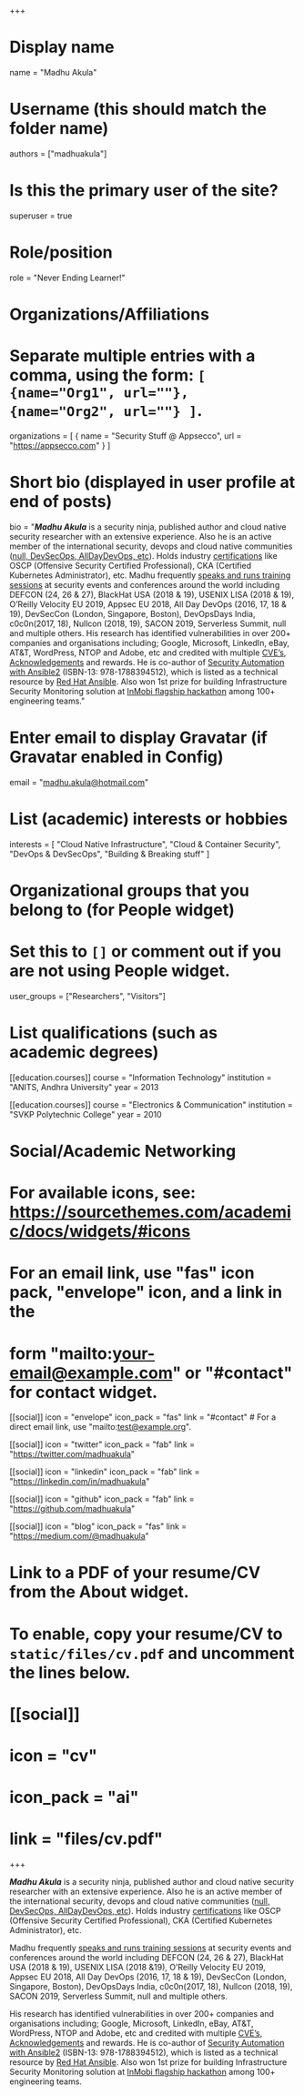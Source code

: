 +++
# Display name
name = "Madhu Akula"

# Username (this should match the folder name)
authors = ["madhuakula"]

# Is this the primary user of the site?
superuser = true

# Role/position
role = "Never Ending Learner!"

# Organizations/Affiliations
#   Separate multiple entries with a comma, using the form: `[ {name="Org1", url=""}, {name="Org2", url=""} ]`.
organizations = [ { name = "Security Stuff @ Appsecco", url = "https://appsecco.com" } ]

# Short bio (displayed in user profile at end of posts)
bio = "***Madhu Akula*** is a security ninja, published author and cloud native security researcher with an extensive experience. Also he is an active member of the international security, devops and cloud native communities ([null, DevSecOps, AllDayDevOps, etc](https://madhuakula.com#volunteering)). Holds industry [certifications](https://madhuakula.com#accomplishments) like OSCP (Offensive Security Certified Professional), CKA (Certified Kubernetes Administrator), etc. Madhu frequently [speaks and runs training sessions](https://madhuakula.com/talk/) at security events and conferences around the world including DEFCON (24, 26 & 27), BlackHat USA (2018 & 19), USENIX LISA (2018 & 19), O’Reilly Velocity EU 2019, Appsec EU 2018, All Day DevOps (2016, 17, 18 & 19), DevSecCon (London, Singapore, Boston), DevOpsDays India, c0c0n(2017, 18), Nullcon (2018, 19), SACON 2019, Serverless Summit, null and multiple others. His research has identified vulnerabilities in over 200+ companies and organisations including; Google, Microsoft, LinkedIn, eBay, AT&T, WordPress, NTOP and Adobe, etc and credited with multiple [CVE’s](https://madhuakula.com/publication/security-vulnerabilities-advisories/), [Acknowledgements](https://madhuakula.com/publication/security-vulnerabilities-acknowledgements/) and rewards. He is co-author of [Security Automation with Ansible2](https://www.secautomationbook.com/) (ISBN-13: 978-1788394512), which is listed as a technical resource by [Red Hat Ansible](https://www.ansible.com/resources/ebooks/security-automation-with-ansible-2). Also won 1st prize for building Infrastructure Security Monitoring solution at [InMobi flagship hackathon](https://inmobihackdaysummer2015.devpost.com) among 100+ engineering teams."

# Enter email to display Gravatar (if Gravatar enabled in Config)
email = "madhu.akula@hotmail.com"

# List (academic) interests or hobbies
interests = [
  "Cloud Native Infrastructure",
  "Cloud & Container Security",
  "DevOps & DevSecOps",
  "Building & Breaking stuff"
]

# Organizational groups that you belong to (for People widget)
#   Set this to `[]` or comment out if you are not using People widget.
user_groups = ["Researchers", "Visitors"]

# List qualifications (such as academic degrees)
[[education.courses]]
  course = "Information Technology"
  institution = "ANITS, Andhra University"
  year = 2013

[[education.courses]]
  course = "Electronics & Communication"
  institution = "SVKP Polytechnic College"
  year = 2010

# Social/Academic Networking
# For available icons, see: https://sourcethemes.com/academic/docs/widgets/#icons
#   For an email link, use "fas" icon pack, "envelope" icon, and a link in the
#   form "mailto:your-email@example.com" or "#contact" for contact widget.

[[social]]
  icon = "envelope"
  icon_pack = "fas"
  link = "#contact"  # For a direct email link, use "mailto:test@example.org".

[[social]]
  icon = "twitter"
  icon_pack = "fab"
  link = "https://twitter.com/madhuakula"

[[social]]
  icon = "linkedin"
  icon_pack = "fab"
  link = "https://linkedin.com/in/madhuakula"

[[social]]
  icon = "github"
  icon_pack = "fab"
  link = "https://github.com/madhuakula"

[[social]]
  icon = "blog"
  icon_pack = "fas"
  link = "https://medium.com/@madhuakula"

# Link to a PDF of your resume/CV from the About widget.
# To enable, copy your resume/CV to `static/files/cv.pdf` and uncomment the lines below.
# [[social]]
#   icon = "cv"
#   icon_pack = "ai"
#   link = "files/cv.pdf"

+++

***Madhu Akula*** is a security ninja, published author and cloud native security researcher with an extensive experience. Also he is an active member of the international security, devops and cloud native communities ([null, DevSecOps, AllDayDevOps, etc](#volunteering)). Holds industry [certifications](#accomplishments) like OSCP (Offensive Security Certified Professional), CKA (Certified Kubernetes Administrator), etc.

Madhu frequently [speaks and runs training sessions](/talk/) at security events and conferences around the world including DEFCON (24, 26 & 27), BlackHat USA (2018 & 19), USENIX LISA (2018 &19), O’Reilly Velocity EU 2019, Appsec EU 2018, All Day DevOps (2016, 17, 18 & 19), DevSecCon (London, Singapore, Boston), DevOpsDays India, c0c0n(2017, 18), Nullcon (2018, 19), SACON 2019, Serverless Summit, null and multiple others.

His research has identified vulnerabilities in over 200+ companies and organisations including; Google, Microsoft, LinkedIn, eBay, AT&T, WordPress, NTOP and Adobe, etc and credited with multiple [CVE’s](/publication/security-vulnerabilities-advisories/), [Acknowledgements](/publication/security-vulnerabilities-acknowledgements/) and rewards. He is co-author of [Security Automation with Ansible2](https://www.secautomationbook.com/) (ISBN-13: 978-1788394512), which is listed as a technical resource by [Red Hat Ansible](https://www.ansible.com/resources/ebooks/security-automation-with-ansible-2). Also won 1st prize for building Infrastructure Security Monitoring solution at [InMobi flagship hackathon](https://inmobihackdaysummer2015.devpost.com) among 100+ engineering teams.
